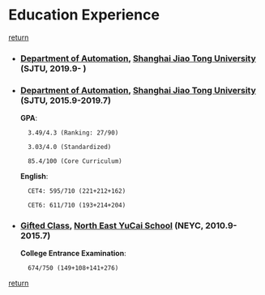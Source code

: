 # Education Experience

[return](../index.md)

- ### [Department of Automation](http://automation.sjtu.edu.cn/), [Shanghai Jiao Tong University](https://www.sjtu.edu.cn/) (SJTU, 2019.9- )

- ### [Department of Automation](http://automation.sjtu.edu.cn/), [Shanghai Jiao Tong University](https://www.sjtu.edu.cn/) (SJTU, 2015.9-2019.7)

    **GPA**:

        3.49/4.3 (Ranking: 27/90)

        3.03/4.0 (Standardized)

        85.4/100 (Core Curriculum)

    **English**:

        CET4: 595/710 (221+212+162)

        CET6: 611/710 (193+214+204)

- ### [Gifted Class](http://www.neyc.cn/Category_1410/Index.aspx), [North East YuCai School](http://www.neyc.cn/) (NEYC, 2010.9-2015.7)

    **College Entrance Examination**:

        674/750 (149+108+141+276)

[return](../index.md)
